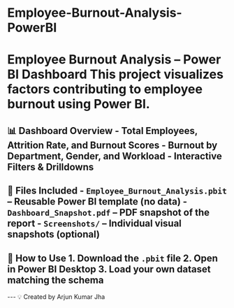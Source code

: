 # Employee-Burnout-Analysis-PowerBI

# Employee Burnout Analysis – Power BI Dashboard  This project visualizes factors contributing to employee burnout using Power BI. 
## 📊 Dashboard Overview  - **Total Employees, Attrition Rate, and Burnout Scores** - **Burnout by Department, Gender, and Workload** - **Interactive Filters & Drilldowns**  
## 📂 Files Included  - `Employee_Burnout_Analysis.pbit` – Reusable Power BI template (no data) - `Dashboard_Snapshot.pdf` – PDF snapshot of the report - `Screenshots/` – Individual visual snapshots (optional)  
## 🚀 How to Use  1. Download the `.pbit` file 2. Open in Power BI Desktop 3. Load your own dataset matching the schema 
---  💡 Created by  Arjun Kumar Jha
